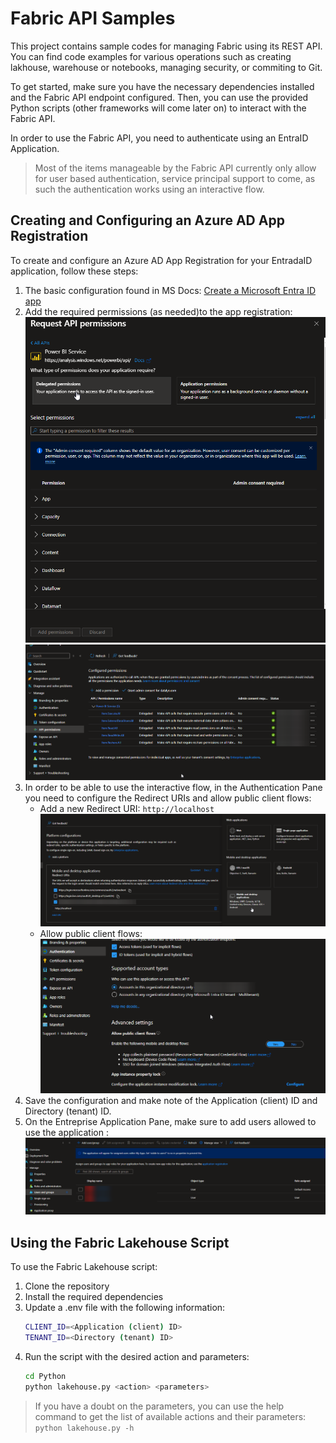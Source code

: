 # Fabric API Samples

This project contains sample codes for managing Fabric using its REST API. You can find code examples for various operations such as creating lakhouse, warehouse or notebooks, managing security, or commiting to Git.

To get started, make sure you have the necessary dependencies installed and the Fabric API endpoint configured. Then, you can use the provided Python scripts (other frameworks will come later on) to interact with the Fabric API.

In order to use the Fabric API, you need to authenticate using an EntraID Application.
> Most of the items manageable by the Fabric API currently only allow for user based authentication, service principal support to come, as such the authentication works using an interactive flow.

## Creating and Configuring an Azure AD App Registration

To create and configure an Azure AD App Registration for your EntradaID application, follow these steps:
1. The basic configuration found in MS Docs: [Create a Microsoft Entra ID app](https://learn.microsoft.com/en-us/rest/api/fabric/articles/get-started/create-entra-app)
2. Add the required permissions (as needed)to the app registration: 
    ![alt text](images/DeletagatedPermissions.png)
    ![alt text](images/SelectedPermissions.png)
3. In order to be able to use the interactive flow, in the Authentication Pane you need to configure the Redirect URIs and allow public client flows:
    - Add a new Redirect URI: `http://localhost`
    ![alt text](images/RedirectURL.png)
    - Allow public client flows:
    ![alt text](images/PublicClientFlow.png)
4. Save the configuration and make note of the Application (client) ID and Directory (tenant) ID.
5. On the Entreprise Application Pane, make sure to add users allowed to use the application :
    ![alt text](images/User-assignement.png) 


## Using the Fabric Lakehouse Script

To use the Fabric Lakehouse script: 

1. Clone the repository
2. Install the required dependencies
3. Update a .env file with the following information:
    ```bash
    CLIENT_ID=<Application (client) ID>
    TENANT_ID=<Directory (tenant) ID>
    ```
4. Run the script with the desired action and parameters:
    ```bash
    cd Python
    python lakehouse.py <action> <parameters>
    ```
>   If you have a doubt on the parameters, you can use the help command to get the list of available actions and their parameters:
    ```python lakehouse.py -h
    ```

